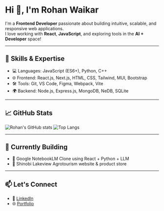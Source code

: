 # Hi 👋, I'm Rohan Waikar

I'm a **Frontend Developer** passionate about building intuitive, scalable, and responsive web applications.  
I love working with **React**, **JavaScript**, and exploring tools in the **AI + Developer** space!

---

## 🔧 Skills & Expertise
- 💻 Languages: JavaScript (ES6+), Python, C++
- 🌐 Frontend: React.js, Next.js, HTML, CSS, Tailwind, MUI, Bootstrap
- 🛠️ Tools: Git, VS Code, Figma, Webpack, Vite
- 🌍 Backend: Node.js, Express.js, MongoDB, NeDB, SQLite

---

## 📈 GitHub Stats
![Rohan's GitHub stats](https://github-readme-stats.vercel.app/api?username=rohanwaikar&show_icons=true&theme=tokyonight)
![Top Langs](https://github-readme-stats.vercel.app/api/top-langs/?username=rohanwaikar&layout=compact&theme=tokyonight)

---

## 🚀 Currently Building
- 🧠 Google NotebookLM Clone using React + Python + LLM
- 🌿 Shinobi Lakeview Agrotourism website & product store

---

## 📫 Let's Connect
- 💼 [LinkedIn](https://www.linkedin.com/in/rohan-waikar-202039112/)
- 🌐 [Portfolio](https://your-portfolio.com)

